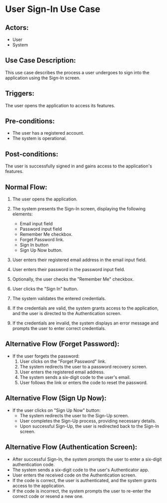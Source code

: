 # User Sign-In Use Case

## Actors:
- User
- System

## Use Case Description:
This use case describes the process a user undergoes to sign into the application using the Sign-In screen.

## Triggers:
The user opens the application to access its features.

## Pre-conditions:
- The user has a registered account.
- The system is operational.

## Post-conditions:
The user is successfully signed in and gains access to the application's features.

## Normal Flow:

1. The user opens the application.
2. The system presents the Sign-In screen, displaying the following elements:
   - Email input field
   - Password input field
   - Remember Me checkbox.
   - Forget Password link.
   - Sign In button
   - Sign Up Now button.

3. User enters their registered email address in the email input field.
4. User enters their password in the password input field.
5. Optionally, the user checks the "Remember Me" checkbox.
6. User clicks the "Sign In" button.
7. The system validates the entered credentials.
8. If the credentials are valid, the system grants access to the application, and the user is directed to the Authentication screen.
9. If the credentials are invalid, the system displays an error message and prompts the user to enter correct credentials.

## Alternative Flow (Forget Password):
- If the user forgets the password:
  1. User clicks on the "Forget Password" link.
  2. The system redirects the user to a password recovery screen.
  3. User enters the registered email address.
  4. The system sends a six-digit code to the user's email.
  5. User follows the link or enters the code to reset the password.

## Alternative Flow (Sign Up Now):
- If the user clicks on "Sign Up Now" button:
  - The system redirects the user to the Sign-Up screen.
  - User completes the Sign-Up process, providing necessary details.
  - Upon successful Sign-Up, the user is redirected back to the Sign-In screen.

## Alternative Flow (Authentication Screen):
- After successful Sign-In, the system prompts the user to enter a six-digit authentication code.
- The system sends a six-digit code to the user's Authenticator app.
- User enters the received code on the Authentication screen.
- If the code is correct, the user is authenticated, and the system grants access to the application.
- If the code is incorrect, the system prompts the user to re-enter the correct code or resend a new one.
